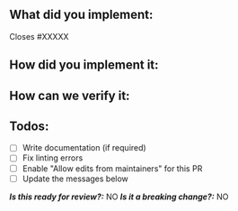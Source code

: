 <!--
1. Please check out and follow our Contributing Guidelines: https://github.com/getndazn/kopytko-packager/blob/master/CONTRIBUTING.md
2. Do not remove any section of the template. If something is not applicable leave it empty but leave it in the PR
3. Please follow the template, otherwise we'll have to ask you to update it and it will take longer until your PR is merged
-->

## What did you implement:

Closes #XXXXX

<!--
Briefly describe the feature if no issue exists for this PR
-->

## How did you implement it:

<!--
If this is a nontrivial change please briefly describe your implementation so its easy for us to understand and review your code.
-->

## How can we verify it:

<!--
Add any applicable config, projects, screenshots or other resources
to make it easy for us to verify this works. The easier you make it for us
to review a PR, the faster we can review and merge it.

Examples:
* Screenshots - Showing the difference between your output and the master
* .kopytkorc config file of an example app
* Other - Anything else that comes to mind to help us evaluate
-->

## Todos:

- [ ] Write documentation (if required)
- [ ] Fix linting errors
- [ ] Enable "Allow edits from maintainers" for this PR
- [ ] Update the messages below

***Is this ready for review?:*** NO
***Is it a breaking change?:*** NO

